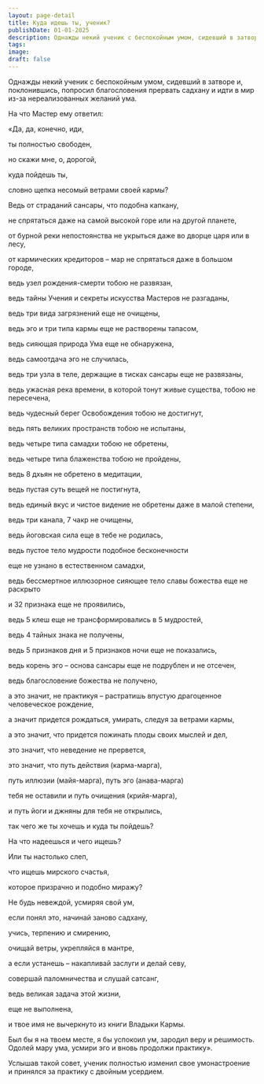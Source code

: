 ```yaml
---
layout: page-detail
title: Куда идешь ты, ученик?
publishDate: 01-01-2025
description: Однажды некий ученик с беспокойным умом, сидевший в затворе и, поклонившись, попросил благословения прервать садхану и идти в мир из-за нереализованных желаний ума...
tags:
image:
draft: false
---
```

Однажды некий ученик с беспокойным умом, сидевший в затворе и, поклонившись, попросил благословения прервать садхану и идти в мир из-за нереализованных желаний ума. 

На что Мастер ему ответил: 

«Да, да, конечно, иди,

ты полностью свободен,

но скажи мне, о, дорогой, 

куда пойдешь ты, 

словно щепка несомый ветрами своей кармы? 

Ведь от страданий сансары, что подобна капкану,

не спрятаться даже на самой высокой горе или на другой планете, 

от бурной реки непостоянства не укрыться даже во дворце царя или в лесу, 

от кармических кредиторов – мар не спрятаться даже в большом городе, 

ведь узел рождения-смерти тобою не развязан,

ведь тайны Учения и секреты искусства Мастеров не разгаданы,

ведь три вида загрязнений еще не очищены, 

ведь эго и три типа кармы еще не растворены тапасом, 

ведь сияющая природа Ума еще не обнаружена,

ведь самоотдача эго не случилась, 

ведь три узла в теле, держащие в тисках сансары еще не развязаны, 

ведь ужасная река времени, в которой тонут живые существа, тобою не пересечена, 

ведь чудесный берег Освобождения тобою не достигнут, 

ведь пять великих пространств тобою не испытаны,

ведь четыре типа самадхи тобою не обретены, 

ведь четыре типа блаженства тобою не пройдены, 

ведь 8 дхьян не обретено в медитации, 

ведь пустая суть вещей не постигнута, 

ведь единый вкус и чистое видение не обретены даже в малой степени, 

ведь три канала, 7 чакр не очищены, 

ведь йоговская сила еще в тебе не родилась, 

ведь пустое тело мудрости подобное бесконечности 

еще не узнано в естественном самадхи, 

ведь бессмертное иллюзорное сияющее тело славы божества еще не раскрыто 

и 32 признака еще не проявились, 

ведь 5 клеш еще не трансформировались в 5 мудростей, 

ведь 4 тайных знака не получены, 

ведь 5 признаков дня и 5 признаков ночи еще не показались, 

ведь корень эго – основа сансары еще не подрублен и не отсечен, 

ведь благословение божества не получено,

а это значит, не практикуя – растратишь впустую драгоценное человеческое рождение,

а значит придется рождаться, умирать, следуя за ветрами кармы,

а это значит, что придется пожинать плоды своих мыслей и дел,

это значит, что неведение не прервется, 

это значит, что путь действия (карма-марга),

путь иллюзии (майя-марга), путь эго (анава-марга)

тебя не оставили и путь очищения (крийя-марга), 

и путь йоги и джняны для тебя не открылись,

так чего же ты хочешь и куда ты пойдешь? 

На что надеешься и чего ищешь? 

Или ты настолько слеп, 

что ищешь мирского счастья, 

которое призрачно и подобно миражу?

Не будь невеждой, усмиряя свой ум, 

если понял это, начинай заново садхану,

учись, терпению и смирению,

очищай ветры, укрепляйся в мантре, 

а если устанешь – накапливай заслуги и делай севу, 

совершай паломничества и слушай сатсанг,

ведь великая задача этой жизни, 

еще не выполнена, 

и твое имя не вычеркнуто из книги Владыки Кармы.

Был бы я на твоем месте, я бы успокоил ум, зародил веру и решимость. Одолей мару ума, усмири эго и вновь продолжи практику».

Услышав такой совет, ученик полностью изменил свое умонастроение и принялся за практику с двойным усердием.
  
  
